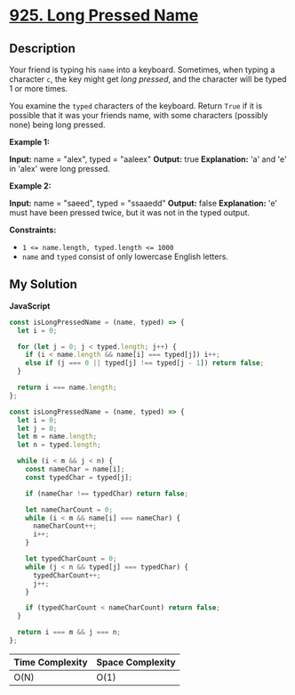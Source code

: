 # [925. Long Pressed Name](https://leetcode.com/problems/long-pressed-name)

## Description

Your friend is typing his `name` into a keyboard. Sometimes, when typing a character `c`, the key might get _long pressed_, and the character will be typed 1 or more times.

You examine the `typed` characters of the keyboard. Return `True` if it is possible that it was your friends name, with some characters (possibly none) being long pressed.

**Example 1:**

**Input:** name = "alex", typed = "aaleex"
**Output:** true
**Explanation:** 'a' and 'e' in 'alex' were long pressed.

**Example 2:**

**Input:** name = "saeed", typed = "ssaaedd"
**Output:** false
**Explanation:** 'e' must have been pressed twice, but it was not in the typed output.

**Constraints:**

- `1 <= name.length, typed.length <= 1000`
- `name` and `typed` consist of only lowercase English letters.

## My Solution

**JavaScript**

```js
const isLongPressedName = (name, typed) => {
  let i = 0;

  for (let j = 0; j < typed.length; j++) {
    if (i < name.length && name[i] === typed[j]) i++;
    else if (j === 0 || typed[j] !== typed[j - 1]) return false;
  }

  return i === name.length;
};
```

```js
const isLongPressedName = (name, typed) => {
  let i = 0;
  let j = 0;
  let m = name.length;
  let n = typed.length;

  while (i < m && j < n) {
    const nameChar = name[i];
    const typedChar = typed[j];

    if (nameChar !== typedChar) return false;

    let nameCharCount = 0;
    while (i < m && name[i] === nameChar) {
      nameCharCount++;
      i++;
    }

    let typedCharCount = 0;
    while (j < n && typed[j] === typedChar) {
      typedCharCount++;
      j++;
    }

    if (typedCharCount < nameCharCount) return false;
  }

  return i === m && j === n;
};
```

| Time Complexity | Space Complexity |
| --------------- | ---------------- |
| O(N)            | O(1)             |
